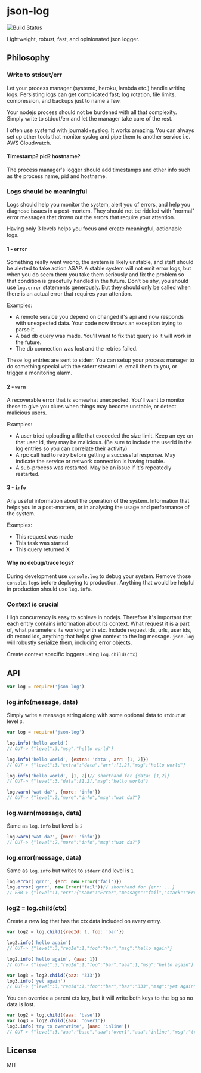 # json-log

[![Build Status](https://travis-ci.org/smallhelm/json-log.svg)](https://travis-ci.org/smallhelm/json-log)

Lightweight, robust, fast, and opinionated json logger.

## Philosophy
### Write to stdout/err

Let your process manager (systemd, heroku, lambda etc.) handle writing logs. Persisting logs can get complicated fast; log rotation, file limits, compression, and backups just to name a few.

Your nodejs process should not be burdened with all that complexity. Simply write to stdout/err and let the manager take care of the rest.

I often use systemd with journald+syslog. It works amazing. You can always set up other tools that monitor syslog and pipe them to another service i.e. AWS Cloudwatch.

#### Timestamp? pid? hostname?

The process manager's logger should add timestamps and other info such as the process name, pid and hostname.

### Logs should be meaningful

Logs should help you monitor the system, alert you of errors, and help you diagnose issues in a post-mortem. They should not be riddled with "normal" error messages that drown out the errors that require your attention.

Having only 3 levels helps you focus and create meaningful, actionable logs.

#### 1 - `error`

Something really went wrong, the system is likely unstable, and staff should be alerted to take action ASAP. A stable system will not emit error logs, but when you do seem them you take them seriously and fix the problem so that condition is gracefully handled in the future. Don’t be shy, you should use `log.error` statements generously. But they should only be called when there is an actual error that requires your attention.

Examples:

* A remote service you depend on changed it's api and now responds with unexpected data. Your code now throws an exception trying to parse it.
* A bad db query was made. You'll want to fix that query so it will work in the future.
* The db connection was lost and the retries failed.

These log entries are sent to stderr. You can setup your process manager to do something special with the stderr stream i.e. email them to you, or trigger a monitoring alarm.

#### 2 - `warn`

A recoverable error that is somewhat unexpected. You'll want to monitor these to give you clues when things may become unstable, or detect malicious users.

Examples:

* A user tried uploading a file that exceeded the size limit. Keep an eye on that user id, they may be malicious. (Be sure to include the userId in the log entries so you can correlate their activity)
* A rpc call had to retry before getting a successful response. May indicate the service or network connection is having trouble.
* A sub-process was restarted. May be an issue if it's repeatedly restarted.

#### 3 - `info`

Any useful information about the operation of the system. Information that helps you in a post-mortem, or in analysing the usage and performance of the system.

Examples:
* This request was made
* This task was started
* This query returned X

#### Why no debug/trace logs?

During development use `console.log` to debug your system. Remove those `console.log`s before deploying to production. Anything that would be helpful in production should use `log.info`.

### Context is crucial

High concurrency is easy to achieve in nodejs. Therefore it's important that each entry contains information about its context. What request it is a part of, what parameters its working with etc. Include request ids, urls, user ids, db record ids, anything that helps give context to the log message. `json-log` will robustly serialize them, including error objects.

Create context specific loggers using `log.child(ctx)`

## API

```js
var log = require('json-log')
```

### log.info(message, data)

Simply write a message string along with some optional data to `stdout` at level `3`.

```js
var log = require('json-log')

log.info('hello world')
// OUT-> {"level":3,"msg":"hello world"}

log.info('hello world', {extra: 'data', arr: [1, 2]})
// OUT-> {"level":3,"extra":"data","arr":[1,2],"msg":"hello world"}

log.info('hello world', [1, 2])// shorthand for {data: [1,2]}
// OUT-> {"level":3,"data":[1,2],"msg":"hello world"}

log.warn('wat da?', {more: 'info'})
// OUT-> {"level":2,"more":"info","msg":"wat da?"}
```

### log.warn(message, data)

Same as `log.info` but level is `2`

```js
log.warn('wat da?', {more: 'info'})
// OUT-> {"level":2,"more":"info","msg":"wat da?"}
```

### log.error(message, data)

Same as `log.info` but writes to `stderr` and level is `1`

```js
log.error('grrr', {err: new Error('fail')})
log.error('grrr', new Error('fail'))// shorthand for {err: ...}
// ERR-> {"level":1,"err":{"name":"Error","message":"fail","stack":"Error..."},"msg":"some error"}
```

### log2 = log.child(ctx)

Create a new log that has the ctx data included on every entry.

```js
var log2 = log.child({reqId: 1, foo: 'bar'})

log2.info('hello again')
// OUT-> {"level":3,"reqId":1,"foo":"bar","msg":"hello again"}

log2.info('hello again', {aaa: 1})
// OUT-> {"level":3,"reqId":1,"foo":"bar","aaa":1,"msg":"hello again"}

var log3 = log2.child({baz: '333'})
log3.info('yet again')
// OUT-> {"level":3,"reqId":1,"foo":"bar","baz":"333","msg":"yet again"}
```

You can override a parent ctx key, but it will write both keys to the log so no data is lost.

```js
var log2 = log.child({aaa: 'base'})
var log3 = log2.child({aaa: 'over1'})
log3.info('try to overwrite', {aaa: 'inline'})
// OUT-> {"level":3,"aaa":"base","aaa":"over1","aaa":"inline","msg":"try to overwrite"}
```

## License

MIT
